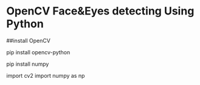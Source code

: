 # OpenCV Face&Eyes detecting Using Python


##install OpenCV

pip install opencv-python


pip install numpy

import cv2
import numpy as np
